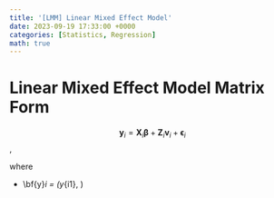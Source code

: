 ```yaml
---
title: '[LMM] Linear Mixed Effect Model'
date: 2023-09-19 17:33:00 +0000
categories: [Statistics, Regression]
math: true
---
```


# Linear Mixed Effect Model Matrix Form
$$\mathbf{y}_i = \mathbf{X}_i\mathbf{\beta} + \mathbf{Z}_{i}\mathbf{v}_{i} + \mathbf{\epsilon}_i$$,

where 
- \bf{y}_i = (y_{i1}, )
